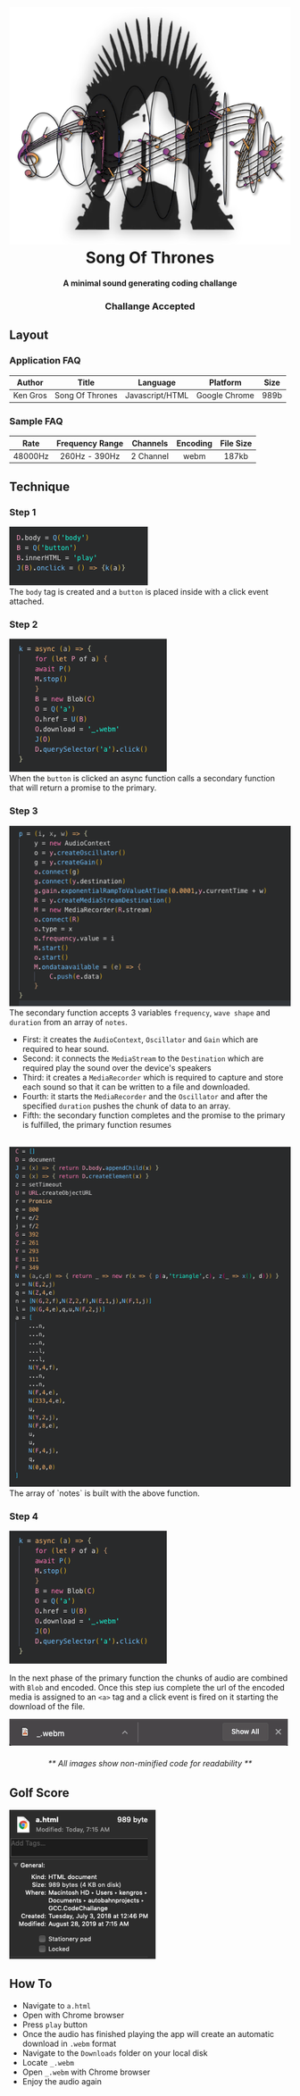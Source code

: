 
<h1 align="center">
  <br>
  <img src="./img/codeChallangeLogo.png"></a>
  <br>
  Song Of Thrones
  <br>
</h1>

<h4 align="center">A minimal sound generating coding challange</h4>
<h3 align="center">Challange Accepted</h3>

## Layout

### Application FAQ 
|Author         |Title          |Language       |Platform       |Size           |
| :-----------: | :-----------: | :-----------: | :-----------: | :-----------: |
|Ken Gros       |Song Of Thrones|Javascript/HTML|Google Chrome  |989b           |

### Sample FAQ
|Rate           |Frequency Range|Channels       |Encoding       |File Size      |
| :-----------: | :-----------: | :-----------: | :-----------: | :-----------: |
|48000Hz        |260Hz - 390Hz  |2 Channel      |webm           |187kb          |

## Technique

### Step 1

<img src="./img/SC1.png"></a>
<br>
The `body` tag is created and a `button` is placed inside with a click event attached.
<br>
### Step 2

<img src="./img/SC2.png"></a>
<br>
When the `button` is clicked an async function calls a secondary function that will return a promise to the primary.

### Step 3

<img src="./img/SC3.png"></a>
<br>
The secondary function accepts 3 variables `frequency`, `wave shape` and `duration` from an array of `notes`.
- First: it creates the `AudioContext`, `Oscillator` and `Gain` which are required to hear sound.
- Second: it connects the `MediaStream` to the `Destination` which are required play the sound over the device's speakers
- Third: it creates a `MediaRecorder` which is required to capture and store each sound so that it can be written to a file and downloaded.
- Fourth: it starts the `MediaRecorder` and the `Oscillator` and after the specified `duration` pushes the chunk of data to an array. 
- Fifth: the secondary function completes and the promise to the primary is fulfilled, the primary function resumes
<br>
<img src="./img/SC4.png"></a>
<br>
The array of `notes` is built with the above function.

### Step 4

<img src="./img/SC2.png"></a>

In the next phase of the primary function the chunks of audio are combined with `Blob` and encoded. Once this step ius complete the url of the encoded media is assigned to an `<a>` tag and a click event is fired on it starting the download of the file. 

<img src="./img/DownloadedFile.png"></a>

<h6 align="center">** All images show non-minified code for readability **</h6>

## Golf Score

  <img src="./img/GolfScore.png"></a>

  ## How To

* Navigate to `a.html`
* Open with Chrome browser
* Press `play` button
* Once the audio has finished playing the app will create an automatic download in `.webm` format
* Navigate to the `Downloads` folder on your local disk
* Locate `_.webm`
* Open `_.webm` with Chrome browser
* Enjoy the audio again
